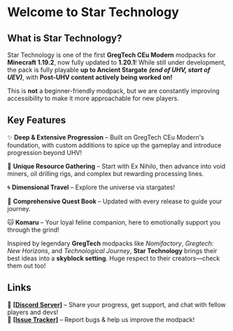 # Welcome to Star Technology

## What is Star Technology?
Star Technology is one of the first **GregTech CEu Modern** modpacks for **Minecraft 1.19.2**, now fully updated to **1.20.1**! While still under development, the pack is fully playable **up to Ancient Stargate** ***(end of UHV, start of UEV)***, with **Post-UHV content actively being worked on!**

This is **not** a beginner-friendly modpack, but we are constantly improving accessibility to make it more approachable for new players.

## Key Features

✨ **Deep & Extensive Progression** – Built on GregTech CEu Modern's foundation, with custom additions to spice up the gameplay and introduce progression beyond UHV!

🌌 **Unique Resource Gathering** – Start with Ex Nihilo, then advance into void miners, oil drilling rigs, and complex but rewarding processing lines.

🌀 **Dimensional Travel** – Explore the universe via stargates!

📖 **Comprehensive Quest Book** – Updated with every release to guide your journey.

🐱 **Komaru** – Your loyal feline companion, here to emotionally support you through the grind!

Inspired by legendary **GregTech** modpacks like *Nomifactory*, *Gregtech: New Horizons*, and *Technological Journey*, **Star Technology** brings their best ideas into a **skyblock setting**. Huge respect to their creators—check them out too!

## Links
💬 [**\[Discord Server\]**](https://discord.gg/startechnology) – Share your progress, get support, and chat with fellow players and devs!  
🐞 [**\[Issue Tracker\]**](https://github.com/trulyno/star-technology/issues) – Report bugs & help us improve the modpack!